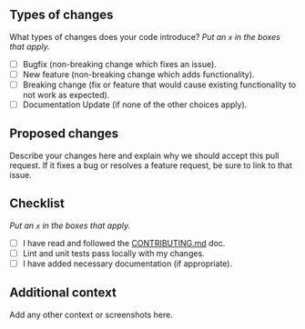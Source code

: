 ## Types of changes

What types of changes does your code introduce?
*Put an `x` in the boxes that apply.*

- [ ] Bugfix (non-breaking change which fixes an issue).
- [ ] New feature (non-breaking change which adds functionality).
- [ ] Breaking change (fix or feature that would cause existing functionality to not work as expected).
- [ ] Documentation Update (if none of the other choices apply).

## Proposed changes

Describe your changes here and explain why we should accept this pull request. If it fixes a bug or resolves a feature
request, be sure to link to that issue.

## Checklist

*Put an `x` in the boxes that apply.*

- [ ] I have read and followed the [CONTRIBUTING.md](https://github.com/boilercodes/base/blob/main/CONTRIBUTING.md) doc.
- [ ] Lint and unit tests pass locally with my changes.
- [ ] I have added necessary documentation (if appropriate).

## Additional context

Add any other context or screenshots here.